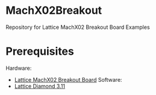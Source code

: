 # MachX02Breakout
Repository for Lattice MachX02 Breakout Board Examples

# Prerequisites
Hardware:
* [Lattice MachX02 Breakout Board](https://www.latticesemi.com/en/Products/DevelopmentBoardsAndKits/MachXO2BreakoutBoard)
Software:
* [Lattice Diamond 3.11](http://www.latticesemi.com/latticediamond)

